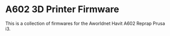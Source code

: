 # A602 3D Printer Firmware

This is a collection of firmwares for the Aworldnet Havit A602 Reprap Prusa i3.
